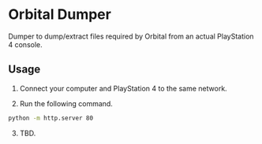 Orbital Dumper
==============

Dumper to dump/extract files required by Orbital from an actual PlayStation 4 console.

## Usage

1. Connect your computer and PlayStation 4 to the same network.

2. Run the following command.

```bash
python -m http.server 80
```

3. TBD.
